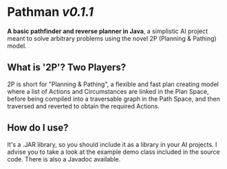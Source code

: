 # Pathman _v0.1.1_
**A basic pathfinder and reverse planner in Java**, a simplistic AI project meant to solve arbitrary problems using the novel 2P (Planning & Pathing) model.

## What is '2P'? Two Players?
2P is short for "Planning & Pathing", a flexible and fast plan creating model where a list of Actions and Circumstances are linked in the Plan Space, before being compiled into a traversable graph in the Path Space, and then traversed and reverted to obtain the required Actions.

## How do I use?
It's a .JAR library, so you should include it as a library in your AI projects. I advise you to take a look at the example demo class included in the source code. There is also a Javadoc available.
